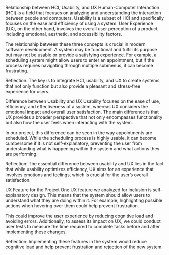 Relationship between HCI, Usability, and UX
Human-Computer Interaction (HCI) is a field that focuses on analyzing and understanding the interaction between people and computers. Usability is a subset of HCI and specifically focuses on the ease and efficiency of using a system. User Experience (UX), on the other hand, involves the overall user perception of a product, including emotional, aesthetic, and accessibility factors.

The relationship between these three concepts is crucial in modern software development. A system may be functional and fulfill its purpose but may not be usable or provide a satisfying experience. For example, a scheduling system might allow users to enter an appointment, but if the process requires navigating through multiple submenus, it can become frustrating.

Reflection: The key is to integrate HCI, usability, and UX to create systems that not only function but also provide a pleasant and stress-free experience for users.

Difference between Usability and UX
Usability focuses on the ease of use, efficiency, and effectiveness of a system, whereas UX considers the emotional impact and overall user satisfaction. The main difference is that UX provides a broader perspective that not only encompasses functionality but also how the user feels when interacting with the system.

In our project, this difference can be seen in the way appointments are scheduled. While the scheduling process is highly usable, it can become cumbersome if it is not self-explanatory, preventing the user from understanding what is happening within the system and what actions they are performing.

Reflection: The essential difference between usability and UX lies in the fact that while usability optimizes efficiency, UX aims for an experience that involves emotions and feelings, which is crucial for the user’s overall satisfaction.

UX Feature for the Project
One UX feature we analyzed for inclusion is self-explanatory design. This means that the system should allow users to understand what they are doing within it. For example, highlighting possible actions when hovering over them could help prevent frustration.

This could improve the user experience by reducing cognitive load and avoiding errors. Additionally, to assess its impact on UX, we could conduct user tests to measure the time required to complete tasks before and after implementing these changes.

Reflection: Implementing these features in the system would reduce cognitive load and help prevent frustration and rejection of the new system.
